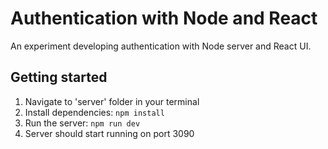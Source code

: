 # Authentication with Node and React

An experiment developing authentication with Node server and React UI.


## Getting started

1. Navigate to 'server' folder in your terminal
2. Install dependencies: `npm install`
3. Run the server: `npm run dev`
4. Server should start running on port 3090